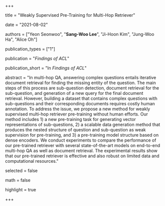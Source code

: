 +++

title = "Weakly Supervised Pre-Training for Multi-Hop Retriever"

date = "2021-08-02"

authors = ["Yeon Seonwoo", "**Sang-Woo Lee**", "Ji-Hoon Kim", "Jung-Woo Ha", "Alice Oh"]

publication_types = ["1"]

publication = "*Findings of ACL*"

publication_short = "In *Findings of ACL*"

abstract = "In multi-hop QA, answering complex questions entails iterative document retrieval for finding the missing entity of the question. The main steps of this process are sub-question detection, document retrieval for the sub-question, and generation of a new query for the final document retrieval. However, building a dataset that contains complex questions with sub-questions and their corresponding documents requires costly human annotation. To address the issue, we propose a new method for weakly supervised multi-hop retriever pre-training without human efforts. Our method includes 1) a new pre-training task for generating vector representations of sub-questions, 2) a scalable data generation method that produces the nested structure of question and sub-question as weak supervision for pre-training, and 3) a pre-training model structure based on dense encoders. We conduct experiments to compare the performance of our pre-trained retriever with several state-of-the-art models on end-to-end multi-hop QA as well as document retrieval. The experimental results show that our pre-trained retriever is effective and also robust on limited data and computational resources."

selected = false

math = false

highlight = true

+++
